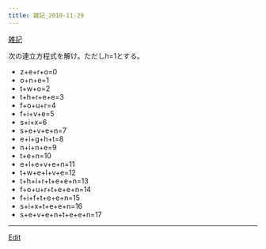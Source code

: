 ```yaml
---
title: 雑記_2010-11-29
---
```

[雑記](/雑記)

次の連立方程式を解け。ただしh=1とする。

* z+e+r+o=0
* o+n+e=1
* t+w+o=2
* t+h+r+e+e=3
* f+o+u+r=4
* f+i+v+e=5
* s+i+x=6
* s+e+v+e+n=7
* e+i+g+h+t=8
* n+i+n+e=9
* t+e+n=10
* e+l+e+v+e+n=11
* t+w+e+l+v+e=12
* t+h+i+r+t+e+e+n=13
* f+o+u+r+t+e+e+n=14
* f+i+f+t+e+e+n=15
* s+i+x+t+e+e+n=16
* s+e+v+e+n+t+e+e+n=17
<!--  -->


----
[Edit](https://github.com/vitroid/vitroid.github.io/edit/master/MD/雑記_2010-11-29.md)
